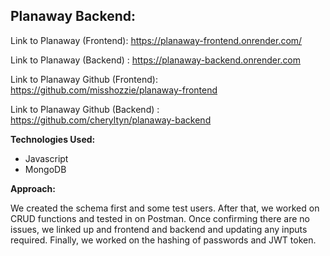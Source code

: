 ## Planaway Backend:
Link to Planaway (Frontend): https://planaway-frontend.onrender.com/

Link to Planaway (Backend) : https://planaway-backend.onrender.com

Link to Planaway Github (Frontend): https://github.com/misshozzie/planaway-frontend 

Link to Planaway Github (Backend) : https://github.com/cheryltyn/planaway-backend

**Technologies Used:** 

- Javascript
- MongoDB

**Approach:** 

We created the schema first and some test users. After that, we worked on CRUD functions and tested in on Postman. Once confirming there are no issues, we linked up and frontend and backend and updating any inputs required. Finally, we worked on the hashing of passwords and JWT token.